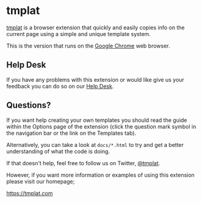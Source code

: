 # tmplat

[tmplat][] is a browser extension that quickly and easily copies info on the current page using a simple and unique
template system.

This is the version that runs on the [Google Chrome][] web browser.

## Help Desk

If you have any problems with this extension or would like give us your feedback you can do so on our [Help Desk][].

## Questions?

If you want help creating your own templates you should read the guide within the Options page of the extension (click
the question mark symbol in the navigation bar or the link on the Templates tab).

Alternatively, you can take a look at `docs/*.html` to try and get a better understanding of what the code is doing.

If that doesn't help, feel free to follow us on Twitter, [@tmplat][].

However, if you want more information or examples of using this extension please visit our homepage;

https://tmplat.com

[@tmplat]: https://twitter.com/tmplat
[google chrome]: https://google.com/chrome
[help desk]: https://tmplat.uservoice.com
[tmplat]: https://tmplat.com
